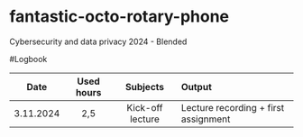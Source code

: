 # fantastic-octo-rotary-phone
Cybersecurity and data privacy 2024 - Blended

#Logbook

| Date   | Used hours | Subjects   | Output |
| :---:         |     :---:      |     :---:      |   :---    |
| 3.11.2024 | 2,5  | Kick-off lecture  | Lecture recording + first assignment |

